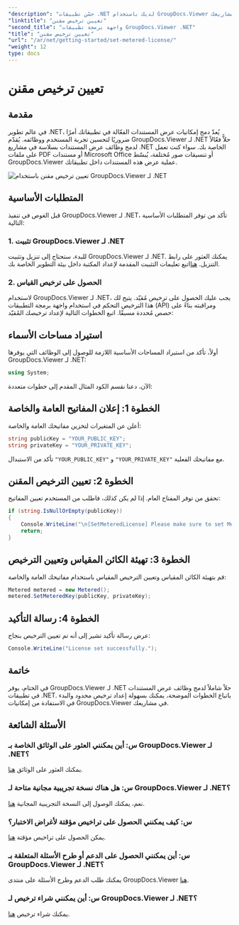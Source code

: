 ```yaml
---
"description": "حسّن تطبيقات .NET لديك باستخدام GroupDocs.Viewer لعرض مستندات سلس. أدمج وظائف عرض المستندات بسهولة في مشاريعك."
"linktitle": "تعيين ترخيص مقنن"
"second_title": "واجهة برمجة تطبيقات GroupDocs.Viewer .NET"
"title": "تعيين ترخيص مقنن"
"url": "/ar/net/getting-started/set-metered-license/"
"weight": 12
type: docs
---
```

# تعيين ترخيص مقنن

## مقدمة
في عالم تطوير .NET، يُعدّ دمج إمكانيات عرض المستندات الفعّالة في تطبيقاتك أمرًا ضروريًا لتحسين تجربة المستخدم ووظائفه. يُقدّم GroupDocs.Viewer لـ .NET حلاًّ فعّالاً لدمج وظائف عرض المستندات بسلاسة في مشاريع .NET الخاصة بك. سواء كنت تعمل على ملفات PDF أو مستندات Microsoft Office أو تنسيقات صور مُختلفة، يُبسّط GroupDocs.Viewer عملية عرض هذه المستندات داخل تطبيقاتك.

![تعيين ترخيص مقنن باستخدام GroupDocs.Viewer لـ .NET](/viewer/getting-started/set-metered-license.png)

## المتطلبات الأساسية
قبل الغوص في تنفيذ GroupDocs.Viewer لـ .NET، تأكد من توفر المتطلبات الأساسية التالية:
### 1. تثبيت GroupDocs.Viewer لـ .NET
للبدء، ستحتاج إلى تنزيل وتثبيت GroupDocs.Viewer لـ .NET. يمكنك العثور على رابط التنزيل. [هنا](https://releases.groupdocs.com/viewer/net/)اتبع تعليمات التثبيت المقدمة لإعداد المكتبة داخل بيئة التطوير الخاصة بك.
### 2. الحصول على ترخيص القياس
لاستخدام GroupDocs.Viewer لـ .NET، يجب عليك الحصول على ترخيص مُقيّد. يتيح لك هذا الترخيص التحكم في استخدام واجهة برمجة التطبيقات (API) ومراقبته بناءً على حصص مُحددة مسبقًا. اتبع الخطوات التالية لإعداد ترخيصك المُقيّد:

## استيراد مساحات الأسماء
أولاً، تأكد من استيراد المساحات الأساسية اللازمة للوصول إلى الوظائف التي يوفرها GroupDocs.Viewer لـ .NET:
```csharp
using System;
```

الآن، دعنا نقسم الكود المثال المقدم إلى خطوات متعددة:
## الخطوة 1: إعلان المفاتيح العامة والخاصة
أعلن عن المتغيرات لتخزين مفاتيحك العامة والخاصة:
```csharp
string publicKey = "YOUR_PUBLIC_KEY";
string privateKey = "YOUR_PRIVATE_KEY";
```
تأكد من الاستبدال `"YOUR_PUBLIC_KEY"` و `"YOUR_PRIVATE_KEY"` مع مفاتيحك الفعلية.
## الخطوة 2: تعيين الترخيص المقنن
تحقق من توفر المفتاح العام. إذا لم يكن كذلك، فاطلب من المستخدم تعيين المفاتيح:
```csharp
if (string.IsNullOrEmpty(publicKey))
{
    Console.WriteLine("\n[SetMeteredLicense] Please make sure to set Metered keys. Learn more at https://buy.groupdocs.com/faqs/licensing/metered.");
    return;
}
```
## الخطوة 3: تهيئة الكائن المقياس وتعيين الترخيص
قم بتهيئة الكائن المقياس وتعيين الترخيص المقياس باستخدام مفاتيحك العامة والخاصة:
```csharp
Metered metered = new Metered();
metered.SetMeteredKey(publicKey, privateKey);
```
## الخطوة 4: رسالة التأكيد
عرض رسالة تأكيد تشير إلى أنه تم تعيين الترخيص بنجاح:
```csharp
Console.WriteLine("License set successfully.");
```

## خاتمة
في الختام، يوفر GroupDocs.Viewer لـ .NET حلاً شاملاً لدمج وظائف عرض المستندات في تطبيقات .NET. باتباع الخطوات الموضحة، يمكنك بسهولة إعداد ترخيص محدود والبدء في الاستفادة من إمكانيات GroupDocs.Viewer في مشاريعك.
## الأسئلة الشائعة
### س: أين يمكنني العثور على الوثائق الخاصة بـ GroupDocs.Viewer لـ .NET؟
يمكنك العثور على الوثائق [هنا](https://tutorials.groupdocs.com/viewer/net/).
### س: هل هناك نسخة تجريبية مجانية متاحة لـ GroupDocs.Viewer لـ .NET؟
نعم، يمكنك الوصول إلى النسخة التجريبية المجانية [هنا](https://releases.groupdocs.com/).
### س: كيف يمكنني الحصول على تراخيص مؤقتة لأغراض الاختبار؟
يمكن الحصول على تراخيص مؤقتة [هنا](https://purchase.groupdocs.com/temporary-license/).
### س: أين يمكنني الحصول على الدعم أو طرح الأسئلة المتعلقة بـ GroupDocs.Viewer لـ .NET؟
يمكنك طلب الدعم وطرح الأسئلة على منتدى GroupDocs.Viewer [هنا](https://forum.groupdocs.com/c/viewer/9).
### س: أين يمكنني شراء ترخيص لـ GroupDocs.Viewer لـ .NET؟
يمكنك شراء ترخيص [هنا](https://purchase.groupdocs.com/buy).